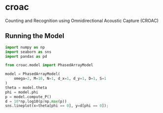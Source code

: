 # croac
Counting and Recognition using Omnidirectional Acoustic Capture (CROAC)

## Running the Model
```python
import numpy as np
import seaborn as sns
import pandas as pd

from croac.model import PhasedArrayModel

model = PhasedArrayModel(
    omega=2, M=10, N=1, d_x=1, d_y=1, D=1, S=1
)
theta = model.theta
phi = model.phi
p = model.compute_P()
d = 10*np.log10(p/np.max(p))
sns.lineplot(x=theta[phi == 0], y=d[phi == 0]);
```
